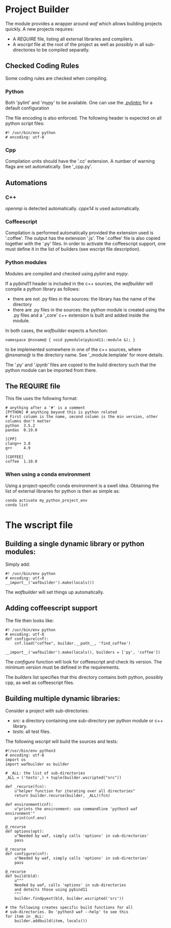 # Project Builder

The module provides a wrapper around *waf* which allows building projects quickly.
A new projects requires:

* A *REQUIRE* file, listing all external libraries and compilers.
* A *wscript* file at the root of the project as well as possibly in all sub-directories to be compiled separatly.

## Checked Coding Rules

Some coding rules are checked when compiling.

### Python
Both 'pylint' and 'mypy' to be available. One can use the [.pylintrc]( https://seafile.picoseq.org/lib/24267447-8840-42b9-981c-b3f0999afb98/file/.pylintrc) for a default configuration

The file encoding is also enforced. The following header is expected on all python script files:

~~~
#! /usr/bin/env python
# encoding: utf-8
~~~

### Cpp
Compilation units should have the '.cc' extension.
A number of warning flags are set automatically. See '_cpp.py'.

## Automations

### C++
*openmp* is detected automatically.
*cppx14* is used automatically.

### Coffeescript
Compilation is performed automatically provided the extension used is '.coffee'.
The output has the extension '.js'. The '.coffee' file is also copied together
with the '.py' files. In order to activate the coffeescript support,
one must define it in the list of builders (see wscript file description).


### Python modules
Modules are compiled and checked using *pylint* and *mypy*.

If a *pybind11* header is included in the c++ sources, the *wafbuilder* will compile a python library as follows:

* there are not .py files in the sources: the library has the name of the directory
* there are .py files in the sources: the python module is created using the .py files
and a '_core' c++ extension is built and added inside the module.

In both cases, the *wafbuilder* expects a function:
~~~
namespace @nsname@ { void pymodule(pybind11::module &); }
~~~
to be implemented somewhere in one of the c++ sources, where *@nsname@* is the directory name.
See '_module.template' for more details.

The '.py' and '.ipynb' files are copied to the build directory such that the python module
can be imported from there.

## The REQUIRE file

This file uses the following format:

~~~
# anything after a '#' is a comment
[PYTHON] # anything beyond this is python related
# First column is the name, second column is the min version, other columns don't matter
python  3.5.2
pandas  0.19.0

[CPP]
clang++ 3.8
g++     4.9

[COFFEE]
coffee  1.10.0
~~~

### When using a conda environment
Using a project-specific conda environment is a swell idea. Obtaining the list of external libraries for python
is then as simple as:
~~~
conda activate my_python_project_env
conda list
~~~

# The wscript file

## Building a single dynamic library or python modules:

Simply add:
~~~
#! /usr/bin/env python
# encoding: utf-8
__import__('wafbuilder').make(locals())
~~~

The *wafbuilder* will set things up automatically.

## Adding coffeescript support

The file then looks like:
~~~
#! /usr/bin/env python
# encoding: utf-8
def configure(cnf):
    cnf.load("coffee", builder.__path__, 'find_coffee') 

__import__('wafbuilder').make(locals(), builders = ['py', 'coffee'])
~~~

The *configure* function will look for coffeescript and check its version. The 
minimum version must be defined in the requirements.

The *builders* list specifies that this directory contains both python, possibly cpp,
as well as coffeescript files.

## Building multiple dynamic libraries:
Consider a project with sub-directories:

* *src*: a directory containing one sub-directory per python module or c++ library.
* *tests*: all test files.

The following *wscript* will build the sources and tests:

~~~
#!/usr/bin/env python3
# encoding: utf-8
import os
import wafbuilder as builder

# _ALL: the list of sub-directories
_ALL = ('tests',) + tuple(builder.wscripted("src"))

def _recurse(fcn):
    u"helper function for iterating over all directories"
    return builder.recurse(builder, _ALL)(fcn)

def environment(cnf):
    u"prints the environment: use commandline 'python3 waf environment'"
    print(cnf.env)

@_recurse
def options(opt):
    u"Needed by waf, simply calls 'options' in sub-directories'
    pass

@_recurse
def configure(cnf):
    u"Needed by waf, simply calls 'options' in sub-directories'
    pass

@_recurse
def build(bld):
    u"""
    Needed by waf, calls 'options' in sub-directories
    and detects those using pybind11
    """
    builder.findpyext(bld, builder.wscripted('src'))

# the following creates specific build functions for all
# sub-directories. Do 'python3 waf --help' to see this
for item in _ALL:
    builder.addbuild(item, locals())
~~~

